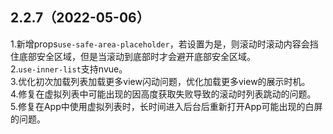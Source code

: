 ## 2.2.7（2022-05-06）
1.新增props`use-safe-area-placeholder`，若设置为是，则滚动时滚动内容会挡住底部安全区域，但是当滚动到底部时才会避开底部安全区域。  
2.`use-inner-list`支持nvue。  
3.优化初次加载列表加载更多view闪动问题，优化加载更多view的展示时机。  
4.修复在虚拟列表中可能出现的因高度获取失败导致的滚动时列表跳动的问题。  
5.修复在App中使用虚拟列表时，长时间进入后台后重新打开App可能出现的白屏的问题。
